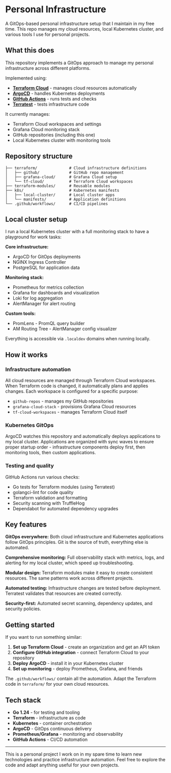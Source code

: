 # Personal Infrastructure

A GitOps-based personal infrastructure setup that I maintain in my free time. This repo manages my cloud resources, local Kubernetes cluster, and various tools I use for personal projects.

## What this does

This repository implements a GitOps approach to manage my personal infrastructure across different platforms.

Implemented using:
- **[Terraform Cloud](https://cloud.hashicorp.com/products/terraform)** - manages cloud resources automatically
- **[ArgoCD](https://argo-cd.readthedocs.io/en/stable/)** - handles Kubernetes deployments
- **[GitHub Actions](https://github.com/features/actions)** - runs tests and checks
- **[Terratest](https://terratest.gruntwork.io/)** - tests infrastructure code

It currently manages:
- Terraform Cloud workspaces and settings
- Grafana Cloud monitoring stack
- GitHub repositories (including this one)
- Local Kubernetes cluster with monitoring tools

## Repository structure

```
├── terraform/              # Cloud infrastructure definitions
│   ├── github/             # GitHub repo management
│   ├── grafana-cloud/      # Grafana Cloud setup
│   └── tf-cloud/           # Terraform Cloud workspaces
├── terraform-modules/      # Reusable modules
├── k8s/                    # Kubernetes manifests
│   ├── local-cluster/      # Local cluster apps
│   └── manifests/          # Application definitions
└── .github/workflows/      # CI/CD pipelines
```

## Local cluster setup

I run a local Kubernetes cluster with a full monitoring stack to have a playground for work tasks:

**Core infrastructure:**
- ArgoCD for GitOps deployments
- NGINX Ingress Controller
- PostgreSQL for application data

**Monitoring stack:**
- Prometheus for metrics collection
- Grafana for dashboards and visualization
- Loki for log aggregation
- AlertManager for alert routing

**Custom tools:**
- PromLens - PromQL query builder
- AM Routing Tree - AlertManager config visualizer

Everything is accessible via `.localdev` domains when running locally.

## How it works

### Infrastructure automation
All cloud resources are managed through Terraform Cloud workspaces. When Terraform code is changed, it automatically plans and applies changes. Each workspace is configured for a specific purpose:
- `github-repos` - manages my GitHub repositories
- `grafana-cloud-stack` - provisions Grafana Cloud resources
- `tf-cloud-workspaces` - manages Terraform Cloud itself

### Kubernetes GitOps
ArgoCD watches this repository and automatically deploys applications to my local cluster. Applications are organized with sync waves to ensure proper startup order - infrastructure components deploy first, then monitoring tools, then custom applications.

### Testing and quality
GitHub Actions run various checks:
- Go tests for Terraform modules (using Terratest)
- golangci-lint for code quality
- Terraform validation and formatting
- Security scanning with TruffleHog
- Dependabot for automated dependency upgrades

## Key features

**GitOps everywhere:** Both cloud infrastructure and Kubernetes applications follow GitOps principles. Git is the source of truth, everything else is automated.

**Comprehensive monitoring:** Full observability stack with metrics, logs, and alerting for my local cluster, which speed up troubleshooting.

**Modular design:** Terraform modules make it easy to create consistent resources. The same patterns work across different projects.

**Automated testing:** Infrastructure changes are tested before deployment. Terratest validates that resources are created correctly.

**Security-first:** Automated secret scanning, dependency updates, and security policies.

## Getting started

If you want to run something similar:

1. **Set up Terraform Cloud** - create an organization and get an API token
2. **Configure GitHub integration** - connect Terraform Cloud to your repository
3. **Deploy ArgoCD** - install it in your Kubernetes cluster
4. **Set up monitoring** - deploy Prometheus, Grafana, and friends

The `.github/workflows/` contain all the automation. Adapt the Terraform code in `terraform/` for your own cloud resources.

## Tech stack

- **Go 1.24** - for testing and tooling
- **Terraform** - infrastructure as code
- **Kubernetes** - container orchestration  
- **ArgoCD** - GitOps continuous delivery
- **Prometheus/Grafana** - monitoring and observability
- **GitHub Actions** - CI/CD automation

---

This is a personal project I work on in my spare time to learn new technologies and practice infrastructure automation. Feel free to explore the code and adapt anything useful for your own projects.